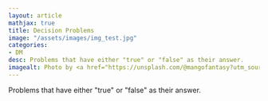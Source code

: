 ```yaml
---
layout: article
mathjax: true
title: Decision Problems
image: "/assets/images/img_test.jpg"
categories:
- DM
desc: Problems that have either "true" or "false" as their answer. 
imagealt: Photo by <a href="https://unsplash.com/@mangofantasy?utm_source=unsplash&utm_medium=referral&utm_content=creditCopyText">Tim Johnson</a> on <a href="https://unsplash.com/s/photos/logic?utm_source=unsplash&utm_medium=referral&utm_content=creditCopyText">Unsplash</a>
---
```

Problems that have either "true" or "false" as their answer.